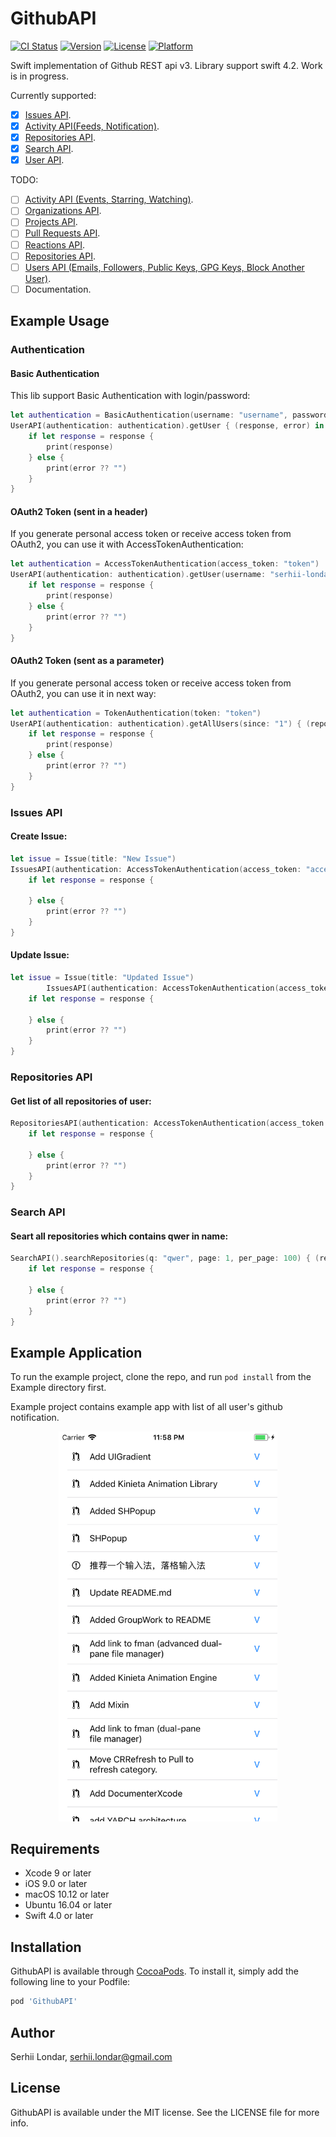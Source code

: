 # GithubAPI

[![CI Status](http://img.shields.io/travis/serhii-londar/GithubAPI.svg?style=flat)](https://travis-ci.org/serhii-londar/GithubAPI)
[![Version](https://img.shields.io/cocoapods/v/GithubAPI.svg?style=flat)](http://cocoapods.org/pods/GithubAPI)
[![License](https://img.shields.io/cocoapods/l/GithubAPI.svg?style=flat)](http://cocoapods.org/pods/GithubAPI)
[![Platform](https://img.shields.io/cocoapods/p/GithubAPI.svg?style=flat)](http://cocoapods.org/pods/GithubAPI)

Swift implementation of Github REST api v3. Library support swift 4.2. Work is in progress. 

Currently supported: 

- [x] [Issues API](https://developer.github.com/v3/issues/).
- [x] [Activity API(Feeds, Notification)](https://developer.github.com/v3/activity/notifications/).
- [x] [Repositories API](https://developer.github.com/v3/repos/).
- [x] [Search API](https://developer.github.com/v3/search/).
- [x] [User API](https://developer.github.com/v3/users/).

TODO:

- [ ] [Activity API (Events, Starring, Watching)](https://developer.github.com/v3/activity/).
- [ ] [Organizations API](https://developer.github.com/v3/orgs/).
- [ ] [Projects API](https://developer.github.com/v3/projects/).
- [ ] [Pull Requests API](https://developer.github.com/v3/pulls/). 
- [ ] [Reactions API](https://developer.github.com/v3/reactions/).
- [ ] [Repositories API](https://developer.github.com/v3/repos/).
- [ ] [Users API (Emails, Followers, Public Keys, GPG Keys, Block Another User)](https://developer.github.com/v3/users/).
- [ ] Documentation.

## Example Usage

### Authentication

#### Basic Authentication

This lib support Basic Authentication with login/password:

```swift
let authentication = BasicAuthentication(username: "username", password: "password")
UserAPI(authentication: authentication).getUser { (response, error) in
	if let response = response {
		print(response)
	} else {
		print(error ?? "")
	}
}
```

#### OAuth2 Token (sent in a header)

If you generate personal access token or receive access token from OAuth2, you can use it with AccessTokenAuthentication:

```swift
let authentication = AccessTokenAuthentication(access_token: "token")
UserAPI(authentication: authentication).getUser(username: "serhii-londar") { (response, error) in
	if let response = response {
		print(response)
	} else {
		print(error ?? "")
	}
}
```

#### OAuth2 Token (sent as a parameter)

If you generate personal access token or receive access token from OAuth2, you can use it in next way:

```swift
let authentication = TokenAuthentication(token: "token")
UserAPI(authentication: authentication).getAllUsers(since: "1") { (reposne, error) in
	if let response = response {
		print(response)
	} else {
		print(error ?? "")
	}
}
```

### Issues API

#### Create Issue:

```swift
let issue = Issue(title: "New Issue")
IssuesAPI(authentication: AccessTokenAuthentication(access_token: "access_token")).createIssue(owner: "owner", repository: "repository", issue: issue) { (response, error) in
	if let response = response {

	} else {
		print(error ?? "")
	}
}
```
#### Update Issue:

```swift
let issue = Issue(title: "Updated Issue")
        IssuesAPI(authentication: AccessTokenAuthentication(access_token: "access_token")).updateIssue(owner: "owner", repository: "repository", number: number, issue: issue) { (response, error) in
	if let response = response {

	} else {
		print(error ?? "")
	}
}
```

### Repositories API

#### Get list of all repositories of user:

```swift
RepositoriesAPI(authentication: AccessTokenAuthentication(access_token: "access_token")).repositories(user: "user", type: .all) { (response, error) in
	if let response = response {

	} else {
		print(error ?? "")
	}
}
```

### Search API

#### Seart all repositories which contains qwer in name:

```swift
SearchAPI().searchRepositories(q: "qwer", page: 1, per_page: 100) { (response, error) in
	if let response = response {

	} else {
		print(error ?? "")
	}
}
```
        

## Example Application

To run the example project, clone the repo, and run `pod install` from the Example directory first. 

Example project contains example app with list of all user's github notification. 


<p align="center">
<img src="./Screenshots/main_screen.png" width="350"/>
</p>

## Requirements

* Xcode 9 or later
* iOS 9.0 or later
* macOS 10.12 or later
* Ubuntu 16.04 or later
* Swift 4.0 or later

## Installation

GithubAPI is available through [CocoaPods](http://cocoapods.org). To install
it, simply add the following line to your Podfile:

```ruby
pod 'GithubAPI'
```

## Author

Serhii Londar, serhii.londar@gmail.com

## License

GithubAPI is available under the MIT license. See the LICENSE file for more info.



